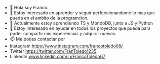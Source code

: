 - 👋 Hola soy Franco.
- 👀 Estoy interesado en aprender y seguir perfeccionandome lo mas que pueda en el ambito de la programcion. 
- 🌱 Actualmente estoy aprendiendo TS y MondoDB, junto a JS y Python
- 💞️ Estoy interesado en ayudar en todos los proyectos que pueda para poder compartir mis experiencias y adquirir nuevas.
- 📫 Me podes contactar por 
- Instagram https://www.instagram.com/francotoledo08/
- Twitter https://twitter.com/FranToledo1235
- LinkedIn www.linkedin.com/in/FrancoToledo67
